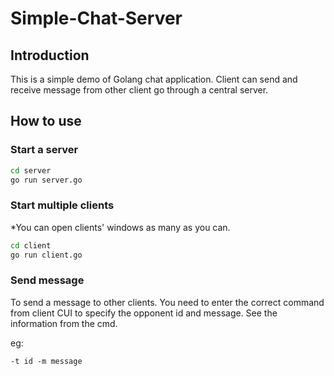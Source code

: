 # Simple-Chat-Server

## Introduction
This is a simple demo of Golang chat application. Client can send and receive message from other client go through a central server.

## How to use
### Start a server
```bash
cd server
go run server.go
```

### Start multiple clients
*You can open clients' windows as many as you can.
```bash
cd client
go run client.go
```

### Send message
To send a message to other clients.
You need to enter the correct command from client CUI to specify the opponent id and message. See the information from the cmd.

eg:
```
-t id -m message
```
